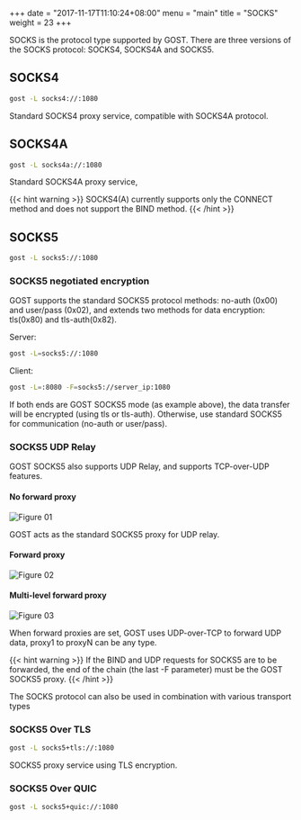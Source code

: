 +++
date = "2017-11-17T11:10:24+08:00"
menu = "main"
title = "SOCKS"
weight = 23
+++

SOCKS is the protocol type supported by GOST. There are three versions of the SOCKS protocol: SOCKS4, SOCKS4A and SOCKS5.

## SOCKS4

```bash
gost -L socks4://:1080
```

Standard SOCKS4 proxy service, compatible with SOCKS4A protocol.

## SOCKS4A

```bash
gost -L socks4a://:1080
```

Standard SOCKS4A proxy service,

{{< hint warning >}}
SOCKS4(A) currently supports only the CONNECT method and does not support the BIND method.
{{< /hint >}}

## SOCKS5

```bash
gost -L socks5://:1080
```

### SOCKS5 negotiated encryption

GOST supports the standard SOCKS5 protocol methods: no-auth (0x00) and user/pass (0x02), and extends two methods for data encryption: tls(0x80) and tls-auth(0x82).

Server:

```bash
gost -L=socks5://:1080
```

Client:

```bash
gost -L=:8080 -F=socks5://server_ip:1080
```

If both ends are GOST SOCKS5 mode (as example above), the data transfer will be encrypted (using tls or tls-auth). Otherwise, use standard SOCKS5 for communication (no-auth or user/pass).

### SOCKS5 UDP Relay

GOST SOCKS5 also supports UDP Relay, and supports TCP-over-UDP features.

#### No forward proxy

![Figure 01](/img/udp01.png)

GOST acts as the standard SOCKS5 proxy for UDP relay.

#### Forward proxy

![Figure 02](/img/udp02.png)

#### Multi-level forward proxy

![Figure 03](/img/udp03.png)

When forward proxies are set, GOST uses UDP-over-TCP to forward UDP data, proxy1 to proxyN can be any type.

{{< hint warning >}}
If the BIND and UDP requests for SOCKS5 are to be forwarded, the end of the chain (the last -F parameter) must be the GOST SOCKS5 proxy.
{{< /hint >}}

The SOCKS protocol can also be used in combination with various transport types

### SOCKS5 Over TLS

```bash
gost -L socks5+tls://:1080
```

SOCKS5 proxy service using TLS encryption.

### SOCKS5 Over QUIC

```bash
gost -L socks5+quic://:1080
```